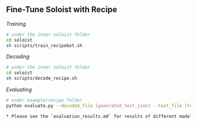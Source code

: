 ## Fine-Tune Soloist with Recipe

*Training*
```bash
# under the inner soloist folder
cd soloist
sh scripts/train_recipebot.sh
```
*Decoding*
```bash
# under the inner soloist folder
cd soloist
sh scripts/decode_recipe.sh
```
*Evaluating*
```bash
# under example/recipe folder
python evaluate.py --decoded_file [generated_test.json] --test_file [test_dialogues.json]

* Please see the `evaluation_results.md` for results of different models